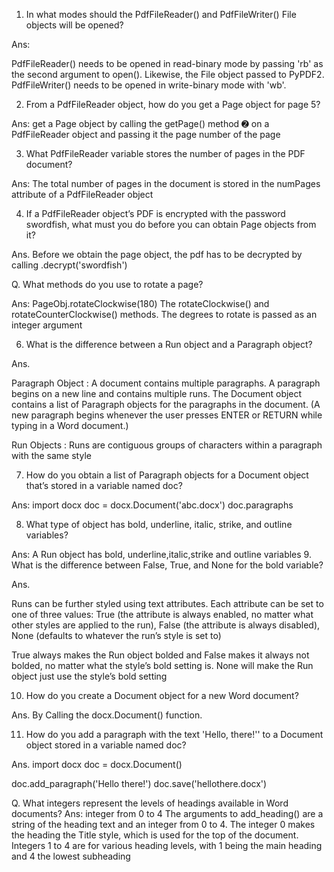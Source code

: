 1. In what modes should the PdfFileReader() and PdfFileWriter() File objects will be opened?

Ans:
    
PdfFileReader() needs to be opened in read-binary mode by passing 'rb' as the second argument to open(). Likewise, the File object passed to PyPDF2. PdfFileWriter() needs to be opened in write-binary mode with 'wb'.

2. From a PdfFileReader object, how do you get a Page object for page 5?

Ans:
get a Page object by calling the getPage() method ➋ on a PdfFileReader object and passing it the page number of the page 

3. What PdfFileReader variable stores the number of pages in the PDF document?

Ans:
The total number of pages in the document is stored in the numPages attribute of a PdfFileReader object 

4. If a PdfFileReader object’s PDF is encrypted with the password swordfish, what must you do before you can obtain Page objects from it?

Ans. Before we obtain the page object, the pdf has to be decrypted by calling .decrypt('swordfish')

Q. What methods do you use to rotate a page?

Ans:
    PageObj.rotateClockwise(180)
    The rotateClockwise() and rotateCounterClockwise() methods. The degrees to rotate is passed as an integer argument
    
6. What is the difference between a Run object and a Paragraph object?

Ans.

Paragraph Object : A document contains multiple paragraphs. A paragraph begins on a new line and contains multiple
runs. The Document object contains a list of Paragraph objects for the paragraphs in the document. (A new paragraph begins whenever the user presses ENTER or RETURN while typing in a Word document.)

Run Objects : Runs are contiguous groups of characters within a paragraph with the same style

7. How do you obtain a list of Paragraph objects for a Document object that’s stored in a variable named doc?

Ans:
    import docx
    doc = docx.Document('abc.docx')
    doc.paragraphs
    
8. What type of object has bold, underline, italic, strike, and outline variables?

Ans:
    A Run object has bold, underline,italic,strike and outline variables
9. What is the difference between False, True, and None for the bold variable?

Ans.

Runs can be further styled using text attributes. Each attribute can be set to one of three values:
True (the attribute is always enabled, no matter what other styles are applied to the run),
False (the attribute is always disabled),
None (defaults to whatever the run’s style is set to)

True always makes the Run object bolded and False makes it always not bolded, no matter what the style’s bold setting is. None will make the Run object just use the style’s bold setting

10. How do you create a Document object for a new Word document?

Ans.
By Calling the docx.Document() function.


11. How do you add a paragraph with the text 'Hello, there!'' to a Document object stored in a variable named doc?

Ans.
import docx
doc = docx.Document()

doc.add_paragraph('Hello there!')
doc.save('hellothere.docx')

Q. What integers represent the levels of headings available in Word documents?
Ans:
    integer from 0 to 4
    The arguments to add_heading() are a string of the heading text and an integer from 0 to 4. The integer 0 makes the heading the Title style, which is used for the top of the document. Integers 1 to 4 are for various heading levels, with 1 being the main heading and 4 the lowest subheading

```python

```
